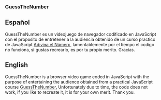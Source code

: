 ### GuessTheNumber

## Español
GuessTheNumber es un videojuego de navegador codificado en JavaScript con el proposito de entretener a la audiencia obtenido de un curso practico de JavaScript <a href="https://developer.mozilla.org/es/docs/Learn/JavaScript/First_steps/A_first_splash#ejemplo_%E2%80%94_juego_adivina_el_n%C3%BAmero">Adivina el Número</a>, lamentablemente por el tiempo el codigo no funciona, si gustas recrearlo, es por tu propio merito. Gracias.

## English
GuessTheNumber is a browser video game coded in JavaScript with the purpose of entertaining the audience obtained from a practical JavaScript course <a href="https://developer.mozilla.org/es/docs/Learn/JavaScript/First_steps/A_first_splash#ejemplo_%E2%80%94_juego_adivina_el_n%C3%BAmero">GuessTheNumber</a>, Unfortunately due to time, the code does not work, if you like to recreate it, it is for your own merit. Thank you.
